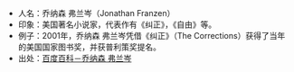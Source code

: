 + 人名：乔纳森 弗兰岑（Jonathan Franzen）
+ 印象：美国著名小说家，代表作有《纠正》，《自由》等。
+ 例子：2001年，乔纳森 弗兰岑凭借《纠正》（The Corrections）获得了当年的美国国家图书奖，并获普利策奖提名。
+ 出处：[百度百科－乔纳森 弗兰岑](http://baike.baidu.com/link?url=Y-vsEcvC1iePVd7L0qd0ojEhjWHlmoJdClc4Mrg1hHknhPRVY_9iVnlZVXgIK6FKUp16o4Q7GYTc4tTJ4pedyjUAnrAf18DUvRlrFPSVYsut9-XLngKoBiFzoPCeNe_xzJ18nevUuDcsfCW7bOmeaSdVycDtDichsW42pTczEpy)
